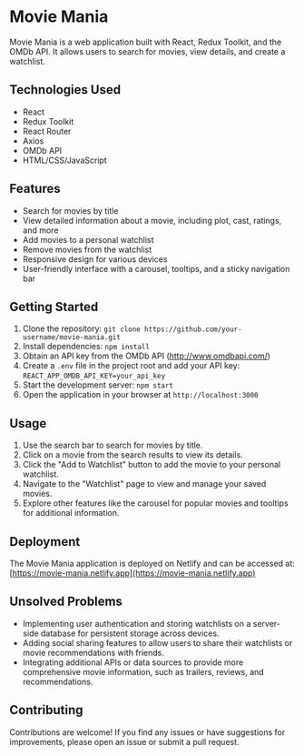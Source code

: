 # Movie Mania

Movie Mania is a web application built with React, Redux Toolkit, and the OMDb API. It allows users to search for movies, view details, and create a watchlist.

## Technologies Used

- React
- Redux Toolkit
- React Router
- Axios
- OMDb API
- HTML/CSS/JavaScript

## Features

- Search for movies by title
- View detailed information about a movie, including plot, cast, ratings, and more
- Add movies to a personal watchlist
- Remove movies from the watchlist
- Responsive design for various devices
- User-friendly interface with a carousel, tooltips, and a sticky navigation bar

## Getting Started

1. Clone the repository: `git clone https://github.com/your-username/movie-mania.git`
2. Install dependencies: `npm install`
3. Obtain an API key from the OMDb API (http://www.omdbapi.com/)
4. Create a `.env` file in the project root and add your API key: `REACT_APP_OMDB_API_KEY=your_api_key`
5. Start the development server: `npm start`
6. Open the application in your browser at `http://localhost:3000`

## Usage

1. Use the search bar to search for movies by title.
2. Click on a movie from the search results to view its details.
3. Click the "Add to Watchlist" button to add the movie to your personal watchlist.
4. Navigate to the "Watchlist" page to view and manage your saved movies.
5. Explore other features like the carousel for popular movies and tooltips for additional information.

## Deployment

The Movie Mania application is deployed on Netlify and can be accessed at: [https://movie-mania.netlify.app](https://movie-mania.netlify.app)

## Unsolved Problems

- Implementing user authentication and storing watchlists on a server-side database for persistent storage across devices.
- Adding social sharing features to allow users to share their watchlists or movie recommendations with friends.
- Integrating additional APIs or data sources to provide more comprehensive movie information, such as trailers, reviews, and recommendations.

## Contributing

Contributions are welcome! If you find any issues or have suggestions for improvements, please open an issue or submit a pull request.

